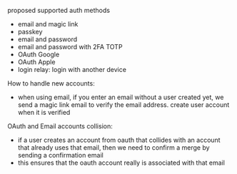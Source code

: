 proposed supported auth methods
- email and magic link
- passkey
- email and password
- email and password with 2FA TOTP
- OAuth Google
- OAuth Apple
- login relay: login with another device

How to handle new accounts:
- when using email, if you enter an email without a user created yet, we send a magic link email to verify the email address. create user account when it is verified

OAuth and Email accounts collision:
- if a user creates an account from oauth that collides with an account that already uses that email, then we need to confirm a merge by sending a confirmation email
- this ensures that the oauth account really is associated with that email
